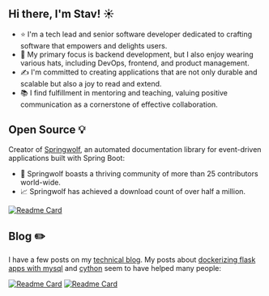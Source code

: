## Hi there, I'm Stav! :sunny:
- :star: I'm a tech lead and senior software developer dedicated to crafting software that empowers and delights users.
- :rocket: My primary focus is backend development, but I also enjoy wearing various hats, including DevOps, frontend, and product management.
- :writing_hand: I'm committed to creating applications that are not only durable and scalable but also a joy to read and extend.
- :books: I find fulfillment in mentoring and teaching, valuing positive communication as a cornerstone of effective collaboration.

## Open Source :bulb:
Creator of [Springwolf](https://springwolf.github.io/), an automated documentation library for event-driven applications built with Spring Boot:
- :clap: Springwolf boasts a thriving community of more than 25 contributors world-wide.
- :chart_with_upwards_trend: Springwolf has achieved a download count of over half a million.

[![Readme Card](https://github-readme-stats.vercel.app/api/pin/?username=springwolf&repo=springwolf-core&theme=dark)](https://github.com/springwolf/springwolf-core)

## Blog :pencil2:
I have a few posts on my [technical blog](https://stavshamir.github.io/). 
My posts about [dockerizing flask apps with mysql](https://stavshamir.github.io/python/dockerizing-a-flask-mysql-app-with-docker-compose/) and [cython](https://stavshamir.github.io/python/making-your-c-library-callable-from-python-by-wrapping-it-with-cython/) seem to have helped many people:

[![Readme Card](https://github-readme-stats.vercel.app/api/pin/?username=stavshamir&repo=docker-tutorial&theme=dark)](https://github.com/stavshamir/docker-tutorial)
[![Readme Card](https://github-readme-stats.vercel.app/api/pin/?username=stavshamir&repo=cython-c-wrapper&theme=dark)](https://github.com/stavshamir/cython-c-wrapper)

